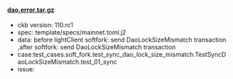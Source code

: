 
#### [dao.error.tar.gz](dao.error.tar.gz)

- ckb version: 110.rc1
- spec: template/specs/mainnet.toml.j2
- data: before lightClient softfork: send  DaoLockSizeMismatch transaction  ,after softfork: send DaoLockSizeMismatch transaction
- case:test_cases.soft_fork.test_sync_dao_lock_size_mismatch.TestSyncDaoLockSizeMismatch.test_01_sync
- issue: 